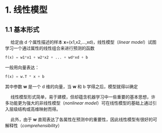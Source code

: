 # 1. 线性模型

## 1.1 基本形式

&emsp; 给定由 d 个属性描述的样本 **x**=(x1,x2,...,xd)，线性模型（*linear model*）试图学习一个通过属性的线性组合来进行预测的函数
```python
f(x) = w1*x1 + w2*x2 + ... + wd*xd + b
```

一般用向量表达：
```python
f(x) = w.T * x + b
```
其中参数 **w** 是一个 d 维的向量，当 **w** 和 b 学得之后，模型就得以确定

&emsp; 线性模型形式简单，易于建模，但却蕴含机器学习中一些重要的基本思想，许多功能更为强大的非线性模型（*nonlinear model*）可在线性模型的基础上通过引入层级结构或高维映射而得。

&emsp; 此外，由于 **w** 直观表达了各属性在预测中的重要性，因此线性模型有很好的可解释性（*comprehensibility*）

